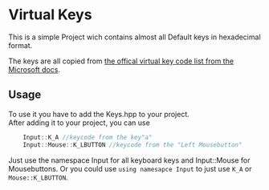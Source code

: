 # Virtual Keys

This is a simple Project wich contains almost all Default keys in hexadecimal format.

The keys are all copied from [the offical virtual key code list from the Microsoft docs](https://docs.microsoft.com/en-us/windows/desktop/inputdev/virtual-key-codes).

## Usage

To use it you have to add the Keys.hpp to your project.  
After adding it to your project, you can use

```cpp
    Input::K_A //keycode from the key"a"
    Input::Mouse::K_LBUTTON //keycode from the "Left Mousebutton"
```

Just use the namespace Input for all keyboard keys and Input::Mouse for Mousebuttons. Or you could use `using namesapce Input` to just use `K_A` or `Mouse::K_LBUTTON`.